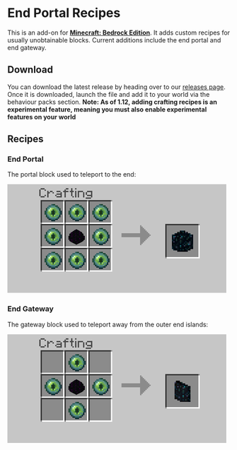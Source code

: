 # End Portal Recipes

This is an add-on for **[Minecraft: Bedrock Edition][bedrock-wiki]**.
It adds custom recipes for usually unobtainable blocks. Current additions
include the end portal and end gateway.

## Download

You can download the latest release by heading over to our [releases page][releases-page]. Once it is downloaded, launch the file and add it to your world via the behaviour packs section.
**Note: As of 1.12, adding crafting recipes is an experimental feature, meaning you must also enable experimental features on your world**

## Recipes

### End Portal

The portal block used to teleport to the end:

![Recipe for end portal](docs/images/portal_recipe.png)

### End Gateway

The gateway block used to teleport away from the outer end islands:

![Recipe for end gateway](docs/images/gateway_recipe.png)


[bedrock-wiki]: https://minecraft.gamepedia.com/Bedrock_Edition
[releases-page]: https://github.com/mcpacks/end-portal-recipes/releases

